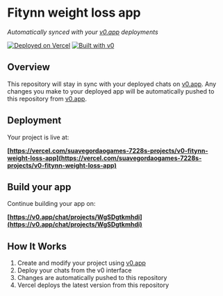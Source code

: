 # Fitynn weight loss app

*Automatically synced with your [v0.app](https://v0.app) deployments*

[![Deployed on Vercel](https://img.shields.io/badge/Deployed%20on-Vercel-black?style=for-the-badge&logo=vercel)](https://vercel.com/suavegordaogames-7228s-projects/v0-fitynn-weight-loss-app)
[![Built with v0](https://img.shields.io/badge/Built%20with-v0.app-black?style=for-the-badge)](https://v0.app/chat/projects/WgSDgtkmhdi)

## Overview

This repository will stay in sync with your deployed chats on [v0.app](https://v0.app).
Any changes you make to your deployed app will be automatically pushed to this repository from [v0.app](https://v0.app).

## Deployment

Your project is live at:

**[https://vercel.com/suavegordaogames-7228s-projects/v0-fitynn-weight-loss-app](https://vercel.com/suavegordaogames-7228s-projects/v0-fitynn-weight-loss-app)**

## Build your app

Continue building your app on:

**[https://v0.app/chat/projects/WgSDgtkmhdi](https://v0.app/chat/projects/WgSDgtkmhdi)**

## How It Works

1. Create and modify your project using [v0.app](https://v0.app)
2. Deploy your chats from the v0 interface
3. Changes are automatically pushed to this repository
4. Vercel deploys the latest version from this repository
